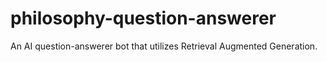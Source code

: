 # philosophy-question-answerer
An AI question-answerer bot that utilizes Retrieval Augmented Generation.
